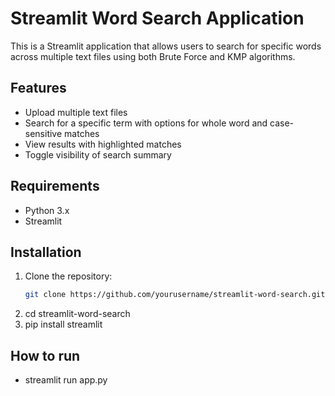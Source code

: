 # Streamlit Word Search Application

This is a Streamlit application that allows users to search for specific words across multiple text files using both Brute Force and KMP algorithms.

## Features

- Upload multiple text files
- Search for a specific term with options for whole word and case-sensitive matches
- View results with highlighted matches
- Toggle visibility of search summary

## Requirements

- Python 3.x
- Streamlit

## Installation

1. Clone the repository:
   ```bash
   git clone https://github.com/yourusername/streamlit-word-search.git
2. cd streamlit-word-search
3. pip install streamlit

## How to run

- streamlit run app.py
